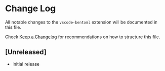 # Change Log

All notable changes to the `vscode-bentoml` extension will be documented in this file.

Check [Keep a Changelog](http://keepachangelog.com/) for recommendations on how to structure this file.

## [Unreleased]

- Initial release
